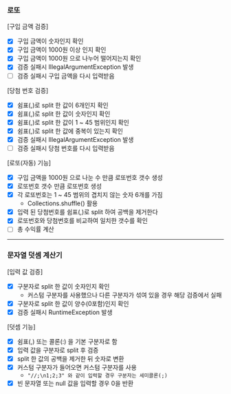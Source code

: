 ### 로또
[구입 금액 검증]
* [x] 구입 금액이 숫자인지 확인
* [x] 구입 금액이 1000원 이상 인지 확인
* [x] 구입 금액이 1000원 으로 나누어 떨어지는지 확인
* [x] 검증 실패시 IllegalArgumentException 발생
* [ ] 검증 실패시 구입 금액을 다시 입력받음

[당첨 번호 검증]
* [x] 쉼표(,)로 split 한 값이 6개인지 확인
* [x] 쉼표(,)로 split 한 값이 숫자인지 확인
* [x] 쉼표(,)로 split 한 값이 1 ~ 45 범위인지 확인
* [x] 쉼표(,)로 split 한 값에 중복이 있는지 확인
* [x] 검증 실패시 IllegalArgumentException 발생
* [ ] 검증 실패시 당첨 번호를 다시 입력받음

[로또(자동) 기능]
* [x] 구입 금액을 1000원 으로 나눈 수 만큼 로또번호 갯수 생성
* [x] 로또번호 갯수 만큼 로또번호 생성
* [x] 각 로또번호는 1 ~ 45 범위의 겹치지 않는 숫자 6개를 가짐
  * Collections.shuffle() 활용
* [x] 입력 된 당첨번호를 쉼표(,)로 split 하여 공백을 제거한다
* [x] 로또번호와 당첨번호를 비교하여 일치한 갯수를 확인 
* [ ] 총 수익률 계산

<hr>

### 문자열 덧셈 계산기
[입력 값 검증]
* [x] 구분자로 split 한 값이 숫자인지 확인
  * 커스텀 구분자를 사용했으나 다른 구분자가 섞여 있을 경우 해당 검증에서 실패
* [x] 구분자로 split 한 값이 양수(0포함)인지 확인
* [x] 검증 실패시 RuntimeException 발생

[덧셈 기능]
* [x] 쉼표(,) 또는 콜론(:) 을 기본 구분자로 함
* [x] 입력 값을 구분자로 split 후 검증
* [x] split 한 값의 공백을 제거한 뒤 숫자로 변환
* [x] 커스텀 구분자가 들어오면 커스텀 구분자를 사용
  * `"//;\n1;2;3" 와 같이 입력할 경우 구분자는 세미콜론(;)`
* [x] 빈 문자열 또는 null 값을 입력할 경우 0을 반환
